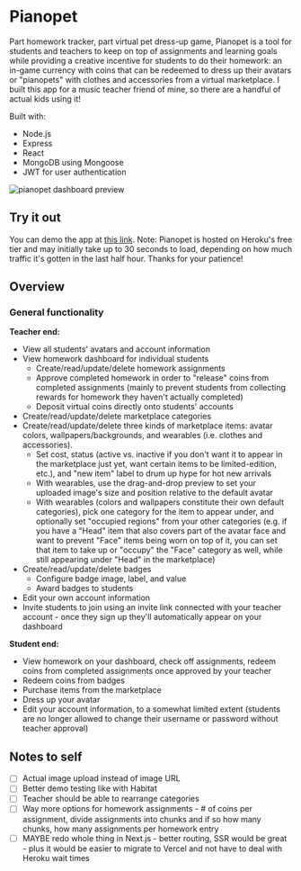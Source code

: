 # Pianopet

Part homework tracker, part virtual pet dress-up game, Pianopet is a tool for students and teachers to keep on top of assignments and learning goals while providing a creative incentive for students to do their homework: an in-game currency with coins that can be redeemed to dress up their avatars or "pianopets" with clothes and accessories from a virtual marketplace. I built this app for a music teacher friend of mine, so there are a handful of actual kids using it!

Built with:
 - Node.js
 - Express
 - React
 - MongoDB using Mongoose
 - JWT for user authentication

<img src="https://ngw.dev/images/portfolio/pianopet.png" alt="pianopet dashboard preview" />

## Try it out

You can demo the app at [this link](http://pianopet.herokuapp.com/demo). Note: Pianopet is hosted on Heroku's free tier and may initially take up to 30 seconds to load, depending on how much traffic it's gotten in the last half hour. Thanks for your patience!

## Overview

### General functionality

**Teacher end:**
- View all students' avatars and account information
- View homework dashboard for individual students
  - Create/read/update/delete homework assignments
  - Approve completed homework in order to "release" coins from completed assignments (mainly to prevent students from collecting rewards for homework they haven't actually completed)
  - Deposit virtual coins directly onto students' accounts
- Create/read/update/delete marketplace categories
- Create/read/update/delete three kinds of marketplace items: avatar colors, wallpapers/backgrounds, and wearables (i.e. clothes and accessories).
  - Set cost, status (active vs. inactive if you don't want it to appear in the marketplace just yet, want certain items to be limited-edition, etc.), and "new item" label to drum up hype for hot new arrivals
  - With wearables, use the drag-and-drop preview to set your uploaded image's size and position relative to the default avatar
  - With wearables (colors and wallpapers constitute their own default categories), pick one category for the item to appear under, and optionally set "occupied regions" from your other categories (e.g. if you have a "Head" item that also covers part of the avatar face and want to prevent "Face" items being worn on top of it, you can set that item to take up or "occupy" the "Face" category as well, while still appearing under "Head" in the marketplace)
- Create/read/update/delete badges
  - Configure badge image, label, and value
  - Award badges to students
- Edit your own account information
- Invite students to join using an invite link connected with your teacher account - once they sign up they'll automatically appear on your dashboard

**Student end:**
- View homework on your dashboard, check off assignments, redeem coins from completed assignments once approved by your teacher
- Redeem coins from badges
- Purchase items from the marketplace
- Dress up your avatar
- Edit your account information, to a somewhat limited extent (students are no longer allowed to change their username or password without teacher approval)

## Notes to self

- [ ] Actual image upload instead of image URL
- [ ] Better demo testing like with Habitat
- [ ] Teacher should be able to rearrange categories
- [ ] Way more options for homework assignments - # of coins per assignment, divide assignments into chunks and if so how many chunks, how many assignments per homework entry
- [ ] MAYBE redo whole thing in Next.js - better routing, SSR would be great - plus it would be easier to migrate to Vercel and not have to deal with Heroku wait times